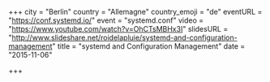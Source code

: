+++
city = "Berlin"
country = "Allemagne"
country_emoji = "de"
eventURL = "https://conf.systemd.io/"
event = "systemd.conf"
video = "https://www.youtube.com/watch?v=OhCTsMBHx3I"
slidesURL = "http://www.slideshare.net/roidelapluie/systemd-and-configuration-management"
title = "systemd and Configuration Management"
date = "2015-11-06"

+++

